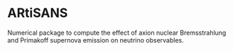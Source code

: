 # ARtiSANS
Numerical package to compute the effect of axion nuclear Bremsstrahlung and Primakoff supernova emission on neutrino observables.
